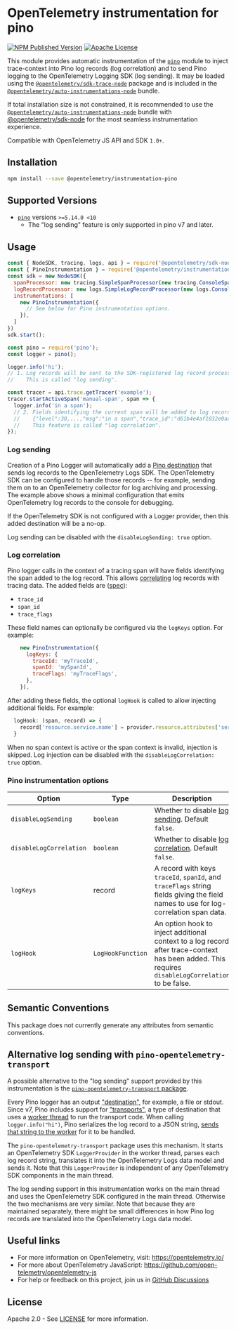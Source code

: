 # OpenTelemetry instrumentation for pino

[![NPM Published Version][npm-img]][npm-url]
[![Apache License][license-image]][license-image]

This module provides automatic instrumentation of the [`pino`](https://www.npmjs.com/package/pino) module to inject trace-context into Pino log records (log correlation) and to send Pino logging to the OpenTelemetry Logging SDK (log sending). It may be loaded using the [`@opentelemetry/sdk-trace-node`](https://github.com/open-telemetry/opentelemetry-js/tree/main/packages/opentelemetry-sdk-trace-node) package and is included in the [`@opentelemetry/auto-instrumentations-node`](https://www.npmjs.com/package/@opentelemetry/auto-instrumentations-node) bundle.

If total installation size is not constrained, it is recommended to use the [`@opentelemetry/auto-instrumentations-node`](https://www.npmjs.com/package/@opentelemetry/auto-instrumentations-node) bundle with [@opentelemetry/sdk-node](`https://www.npmjs.com/package/@opentelemetry/sdk-node`) for the most seamless instrumentation experience.

Compatible with OpenTelemetry JS API and SDK `1.0+`.

## Installation

```bash
npm install --save @opentelemetry/instrumentation-pino
```

## Supported Versions

- [`pino`](https://www.npmjs.com/package/pino) versions `>=5.14.0 <10`
  - The "log sending" feature is only supported in pino v7 and later.

## Usage

```js
const { NodeSDK, tracing, logs, api } = require('@opentelemetry/sdk-node');
const { PinoInstrumentation } = require('@opentelemetry/instrumentation-pino');
const sdk = new NodeSDK({
  spanProcessor: new tracing.SimpleSpanProcessor(new tracing.ConsoleSpanExporter()),
  logRecordProcessor: new logs.SimpleLogRecordProcessor(new logs.ConsoleLogRecordExporter()),
  instrumentations: [
    new PinoInstrumentation({
      // See below for Pino instrumentation options.
    }),
  ]
})
sdk.start();

const pino = require('pino');
const logger = pino();

logger.info('hi');
// 1. Log records will be sent to the SDK-registered log record processor, if any.
//    This is called "log sending".

const tracer = api.trace.getTracer('example');
tracer.startActiveSpan('manual-span', span => {
  logger.info('in a span');
  // 2. Fields identifying the current span will be added to log records:
  //    {"level":30,...,"msg":"in a span","trace_id":"d61b4e4af1032e0aae279d12f3ab0159","span_id":"d140da862204f2a2","trace_flags":"01"}
  //    This feature is called "log correlation".
});
```

### Log sending

Creation of a Pino Logger will automatically add a [Pino destination](https://getpino.io/#/docs/api?id=pinooptions-destination-gt-logger) that sends log records to the OpenTelemetry Logs SDK. The OpenTelemetry SDK can be configured to handle those records -- for example, sending them on to an OpenTelemetry collector for log archiving and processing. The example above shows a minimal configuration that emits OpenTelemetry log records to the console for debugging.

If the OpenTelemetry SDK is not configured with a Logger provider, then this added destination will be a no-op.

Log sending can be disabled with the `disableLogSending: true` option.

### Log correlation

Pino logger calls in the context of a tracing span will have fields identifying the span added to the log record. This allows [correlating](https://opentelemetry.io/docs/specs/otel/logs/#log-correlation) log records with tracing data. The added fields are ([spec](https://opentelemetry.io/docs/specs/otel/compatibility/logging_trace_context/)):

- `trace_id`
- `span_id`
- `trace_flags`

These field names can optionally be configured via the `logKeys` option. For example:

```js
    new PinoInstrumentation({
      logKeys: {
        traceId: 'myTraceId',
        spanId: 'mySpanId',
        traceFlags: 'myTraceFlags',
      },
    }),
```

After adding these fields, the optional `logHook` is called to allow injecting additional fields. For example:

```js
  logHook: (span, record) => {
    record['resource.service.name'] = provider.resource.attributes['service.name'];
  }
```

When no span context is active or the span context is invalid, injection is skipped.
Log injection can be disabled with the `disableLogCorrelation: true` option.

### Pino instrumentation options

| Option                  | Type              | Description |
| ----------------------- | ----------------- | ----------- |
| `disableLogSending`     | `boolean`         | Whether to disable [log sending](#log-sending). Default `false`. |
| `disableLogCorrelation` | `boolean`         | Whether to disable [log correlation](#log-correlation). Default `false`. |
| `logKeys`               | record            | A record with keys `traceId`, `spanId`, and `traceFlags` string fields giving the field names to use for log-correlation span data. |
| `logHook`               | `LogHookFunction` | An option hook to inject additional context to a log record after trace-context has been added. This requires `disableLogCorrelation` to be false. |

## Semantic Conventions

This package does not currently generate any attributes from semantic conventions.

## Alternative log sending with `pino-opentelemetry-transport`

A possible alternative to the "log sending" support provided by this instrumentation is the [`pino-opentelemetry-transport` package](https://github.com/pinojs/pino-opentelemetry-transport).

Every Pino logger has an output ["destination"](https://getpino.io/#/docs/api?id=destination), for example, a file or stdout.  Since v7, Pino includes support for ["transports"](https://getpino.io/#/docs/transports), a type of destination that uses a [worker thread](https://nodejs.org/api/worker_threads.html) to run the transport code. When calling `logger.info("hi")`, Pino serializes the log record to a JSON string, [sends that string to the worker](https://nodejs.org/api/worker_threads.html#workerpostmessagevalue-transferlist) for it to be handled.

The `pino-opentelemetry-transport` package uses this mechanism. It starts an OpenTelemetry SDK `LoggerProvider` in the worker thread, parses each log record string, translates it into the OpenTelemetry Logs data model and sends it. Note that this `LoggerProvider` is independent of any OpenTelemetry SDK components in the main thread.

The log sending support in this instrumentation works on the main thread and uses the OpenTelemetry SDK configured in the main thread. Otherwise the two mechanisms are very similar. Note that because they are maintained separately, there might be small differences in how Pino log records are translated into the OpenTelemetry Logs data model.

## Useful links

- For more information on OpenTelemetry, visit: <https://opentelemetry.io/>
- For more about OpenTelemetry JavaScript: <https://github.com/open-telemetry/opentelemetry-js>
- For help or feedback on this project, join us in [GitHub Discussions][discussions-url]

## License

Apache 2.0 - See [LICENSE][license-url] for more information.

[discussions-url]: https://github.com/open-telemetry/opentelemetry-js/discussions
[license-url]: https://github.com/open-telemetry/opentelemetry-js-contrib/blob/main/LICENSE
[license-image]: https://img.shields.io/badge/license-Apache_2.0-green.svg?style=flat
[npm-url]: https://www.npmjs.com/package/@opentelemetry/instrumentation-pino
[npm-img]: https://badge.fury.io/js/%40opentelemetry%2Finstrumentation-pino.svg
